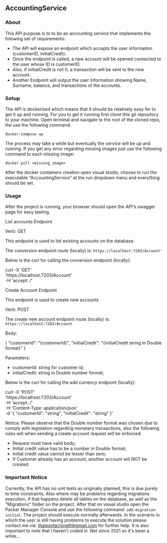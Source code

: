 <h2>AccountingService</h2>

<h3>About</h3>

This API purpose is to to be an accounting service that implements the folowing set of requirements:

- The API will expose an endpoint which accepts the user information (customerID,
initialCredit).
- Once the endpoint is called, a new account will be opened connected to the user
whose ID is customerID.
- Also, if initialCredit is not 0, a transaction will be sent to the new account.
- Another Endpoint will output the user information showing Name, Surname,
balance, and transactions of the accounts.

<h3>Setup</h3>

The API is dockerized which means that it should be relatively easy for to get it up and running. For you to get it
running first clone this git repository to your machine. Open terminal and navigate to the root of the cloned repo,
the use the following command:

``` docker-compose up ```

The process may take a while but eventually the service will be up and running. If you get any error regarding missing
images just use the following command to each missing image:

``` docker pull <missing_image> ```

After the docker containers creation open visual studio, choose to run the executable "AccountingService" at the run dropdown menu and everything should be set.

<h3>Usage</h3>

After the project is running, your browser should open the API's swagger page for easy testing.

</h2>List accounts Endpoint</h2>

Verb: GET

This endpoint is used to list existing accounts on the database.

The conversion endpoint route (locally) is:
``` https://localhost:7203/Account' ```

Below is the curl for calling the conversion endpoint (locally):

curl -X 'GET' \
  'https://localhost:7203/Account' \
  -H 'accept: */*'

</h2>Create Account Endpoint</h2>

This endpoint is used to create new accounts

Verb: POST

The create new account endpoint route (locally) is:
``` https://localhost:7203/Account ```

Body:

{
  "customerId": "{customerId}",
  "initialCredit": "{initialCredit string in Double format}"
}

Parameters:
- customerId: string for customer id;
- initialCredit: string in Double number format;

Below is the curl for calling the add currency endpoint (locally):

curl -X 'POST' \
  'https://localhost:7203/Account' \
  -H 'accept: */*' \
  -H 'Content-Type: application/json' \
  -d '{
  "customerId": "string",
  "initialCredit": "string"
}'

Notice: Please observe that the Double number format was chosen due to comply with legislation regarding monetary transactions, also the following rules will when sending a create
account request will be enforced:
- Request must have valid body;
- Initial credit value has to be a number in Double format;
- Initial credit value cannot be lesser than zero;
- If Customer already has an account, another account will NOT be created.

<h3>Important Notice</h3>

Currently, the API has no unit tests as originally planned, this is due purely to time constraints. Also where may be problems regarding migrations execution, if that happens
delete all tables on the database, as well as the "Migrations" folder on the project. After that on visual studio open the Packer Manager Console and use the following command:
``` add-migration initial ```. The project should execute normally afterwards. In the scenario in which the user is still having problems to execute the solution please
contact me via: thalespfachinelli@gmail.com for further help. It is also important to note that I haven't coded in
.Net since 2021 so it's been a while...
